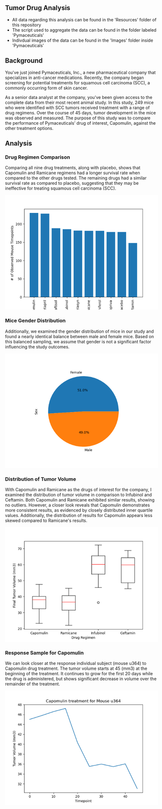 ## Tumor Drug Analysis
- All data regarding this analysis can be found in the 'Resources' folder of this repository
- The script used to aggregate the data can be found in the folder labeled 'Pymaceuticals'
- Indivdual images of the data can be found in the 'Images' folder inside 'Pymaceuticals'

## Background
You've just joined Pymaceuticals, Inc., a new pharmaceutical company that specializes in anti-cancer medications. Recently, the company began screening for potential treatments for squamous cell carcinoma (SCC), a commonly occurring form of skin cancer.

As a senior data analyst at the company, you've been given access to the complete data from their most recent animal study. In this study, 249 mice who were identified with SCC tumors received treatment with a range of drug regimens. Over the course of 45 days, tumor development in the mice was observed and measured. The purpose of this study was to compare the performance of Pymaceuticals’ drug of interest, Capomulin, against the other treatment options.

## Analysis

### Drug Regimen Comparison
Comparing all nine drug treatments, along with placebo, shows that Capomulin and Ramicane regimens had a longer survival rate when compared to the other drugs tested.  The remaining drugs had a similar survival rate as compared to placebo, suggesting that they may be ineffective for treating squamous cell carcinoma (SCC).

![Treatments By Timepoints](Pymaceuticals/Images/Timepoints_Regimen.png)

### Mice Gender Distribution
Additionally, we examined the gender distribution of mice in our study and found a nearly identical balance between male and female mice. Based on this balanced sampling, we assume that gender is not a significant factor influencing the study outcomes.

![Gender Distribution of Mice](Pymaceuticals/Images/Male_Female_Distribution.png)


### Distribution of Tumor Volume 
With Capomulin and Ramicane as the drugs of interest for the company, I examined the distribution of tumor volume in comparison to Infubinol and Ceftamin. Both Capomulin and Ramicane exhibited similar results, showing no outliers. However, a closer look reveals that Capomulin demonstrates more consistent results, as evidenced by closely distributed inner quartile values. Additionally, the distribution of results for Capomulin appears less skewed compared to Ramicane's results. 

![Tumor Volume by Drug](Pymaceuticals/Images/Boxplot.png)


### Response Sample for Capomulin
We can look closer at the response individual subject (mouse u364) to Capomulin drug treatment. The tumor volume starts at 45 (mm3) at the beginning of the treatment. It continues to grow for the first 20 days while the drug is administered, but shows significant decrease in volume over the remainder of the treatment.

![Sample Treatment](Pymaceuticals/Images/Mouse_u364_Treatment.png)





